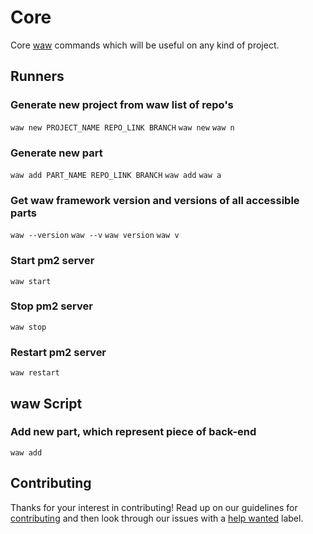 # Core
Core [waw](https://webart.work) commands which will be useful on any kind of project.

## Runners
### Generate new project from waw list of repo's
`waw new PROJECT_NAME REPO_LINK BRANCH`
`waw new`
`waw n`
### Generate new part
`waw add PART_NAME REPO_LINK BRANCH`
`waw add`
`waw a`
### Get waw framework version and versions of all accessible parts
`waw --version`
`waw --v`
`waw version`
`waw v`
### Start pm2 server
`waw start`
### Stop pm2 server
`waw stop`
### Restart pm2 server
`waw restart`

## waw Script
### Add new part, which represent piece of back-end
`waw add`

## Contributing
Thanks for your interest in contributing! Read up on our guidelines for
[contributing](https://github.com/WebArtWork/core/CONTRIBUTING.md)
and then look through our issues with a [help wanted](https://github.com/WebArtWork/core/issues?q=is%3Aopen+is%3Aissue+label%3A%22help+wanted%22)
label.